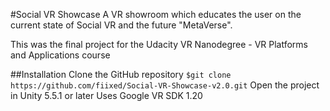 #Social VR Showcase
A VR showroom which educates the user on the current state of Social VR and the future "MetaVerse".  

This was the final project for the Udacity VR Nanodegree - VR Platforms and Applications course

##Installation
Clone the GitHub repository
`$git clone https://github.com/fiixed/Social-VR-Showcase-v2.0.git`
Open the project in Unity 5.5.1 or later
Uses Google VR SDK 1.20

